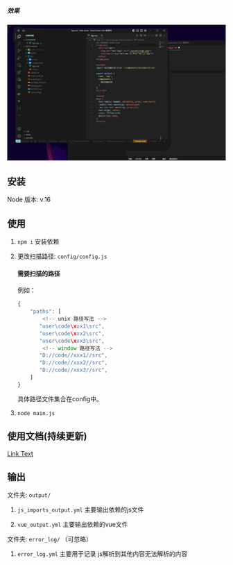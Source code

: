 
##### 效果
![Alt text](1.gif)
## 安装
Node 版本: v.16 

## 使用
1. `npm i` 安装依赖

2. 更改扫描路径: `config/config.js`
    #### 需要扫描的路径
    例如：
    ```js
    {
        "paths": [
            <!-- unix 路径写法 -->
           "user\code\xxx1\src",
           "user\code\xxx2\src",
           "user\code\xxx3\src",
            <!-- window 路径写法 -->
           "D://code//xxx1//src",
           "D://code//xxx2//src",
           "D://code//xxx3//src",
        ]
    }
    ```

    具体路径文件集合在config中。

3. `node main.js` 




## 使用文档(持续更新)

[Link Text](./funcitonal.md)


## 输出 
文件夹: `output/`
1. `js_imports_output.yml` 主要输出依赖的js文件

2. `vue_output.yml` 主要输出依赖的vue文件


文件夹: `error_log/` （可忽略）
1. `error_log.yml` 主要用于记录 js解析到其他内容无法解析的内容

